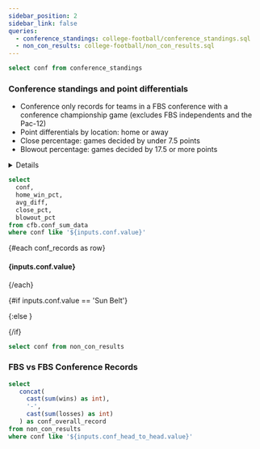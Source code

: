 ```yaml
---
sidebar_position: 2
sidebar_link: false
queries:
  - conference_standings: college-football/conference_standings.sql
  - non_con_results: college-football/non_con_results.sql
---
```


```sql confs
select conf from conference_standings
```

### Conference standings and point differentials 

- Conference only records for teams in a FBS conference with a conference championship game (excludes FBS independents and the Pac-12)
- Point differentials by location: home or away
- Close percentage: games decided by under 7.5 points
- Blowout percentage: games decided by 17.5 or more points


<Details title="A note on neutral site conference games">

If there are neutral site conference games, the winner is listed as the home team and the loser is listed as the away team for the record and point differentials.

For example, Georgia Tech's win over Florida State in Ireland is counted as a home win and +3 in home point differential. 

In terms of the home win percentage for the entire conference, this neutral site game is filtered out of the percentages. 
</Details>


<Dropdown data={confs} name=conf value=conf title="Conference">
</Dropdown>


```sql conf_records
select
  conf,
  home_win_pct,
  avg_diff,
  close_pct,
  blowout_pct
from cfb.conf_sum_data
where conf like '${inputs.conf.value}'
```

{#each conf_records as row}

#### {inputs.conf.value}

<BigValue
  data={row}
  value=home_win_pct
  title="Home win %"
  fmt='pct1'
/>

<BigValue
  data={row}
  value=avg_diff
  title="Average differential"
  fmt='num1'
/>

<BigValue
  data={row}
  value=close_pct
  title="Close game %"
  fmt='pct1'
/>

<BigValue
  data={row}
  value=blowout_pct
  title="Blowout game %"
  fmt='pct1'
/>

{/each}

{#if inputs.conf.value == 'Sun Belt'}

<DataTable data={conference_standings} groupBy=division rows=all rowNumbers=true>
  <Column id=team title="Team"/>
  <Column id=conf_win title="W" colGroup="{inputs.conf.value}"/>
  <Column id=conf_loss title="L" colGroup="{inputs.conf.value}"/>
  <Column id=full_diff contentType=delta fmt=# title="+/-" colGroup="{inputs.conf.value}"/>
  <Column id=h_w title="W" colGroup="Home"/>
  <Column id=h_l title="L" colGroup="Home"/>
  <Column id=home_diff contentType=delta fmt=# title="+/-" colGroup="Home"/>
  <Column id=a_w title="W" colGroup="Away"/>
  <Column id=a_l title="L" colGroup="Away"/>
  <Column id=away_diff contentType=delta fmt=# title="+/-" colGroup="Away"/>
</DataTable>

{:else }

<DataTable data={conference_standings} rows=all rowNumbers=true>
  <Column id=team title="Team"/>
  <Column id=conf_win title="W" colGroup="{inputs.conf.value}"/>
  <Column id=conf_loss title="L" colGroup="{inputs.conf.value}"/>
  <Column id=full_diff contentType=delta fmt=# title="+/-" colGroup="{inputs.conf.value}"/>
  <Column id=h_w title="W" colGroup="Home"/>
  <Column id=h_l title="L" colGroup="Home"/>
  <Column id=home_diff contentType=delta fmt=# title="+/-" colGroup="Home"/>
  <Column id=a_w title="W" colGroup="Away"/>
  <Column id=a_l title="L" colGroup="Away"/>
  <Column id=away_diff contentType=delta fmt=# title="+/-" colGroup="Away"/>
</DataTable>
{/if}



```sql conf_head_to_head
select conf from non_con_results
```


### FBS vs FBS Conference Records

<Dropdown data={conf_head_to_head} name=conf_head_to_head value=conf title="Conference">
</Dropdown>

```sql conf_summaries
select
   concat(
     cast(sum(wins) as int),
     '-',
     cast(sum(losses) as int)
   ) as conf_overall_record
from non_con_results
where conf like '${inputs.conf_head_to_head.value}'
```

<BigValue
  data={conf_summaries}
  value=conf_overall_record
  title="{inputs.conf_head_to_head.value}'s record against other FBS conferences:"
  fmt='0'
/>

<DataTable data={non_con_results} rows=all totalRow=true rowNumbers=true>
  <Column id=opp_conf title="Opponent Conference" />
  <Column id=wins title="W"/>
  <Column id=losses title="L"/>
  <Column id=result title="Record"/>
</DataTable>
